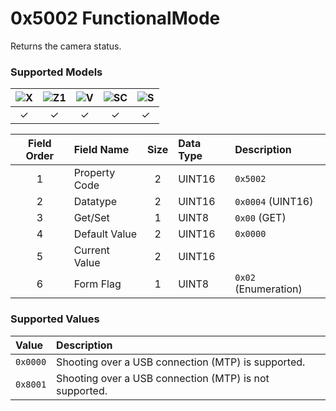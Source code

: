 # 0x5002 FunctionalMode

Returns the camera status.  

### Supported Models
| ![X](https://img.shields.io/badge/X-purple) | ![Z1](https://img.shields.io/badge/Z1-blue) | ![V](https://img.shields.io/badge/V-green) | ![SC](https://img.shields.io/badge/SC-orange) | ![S](https://img.shields.io/badge/S-red) |
|:-:|:-:|:-:|:-:|:-:|
| ✓ | ✓ | ✓ | ✓ | ✓ |

| Field Order | Field Name | Size | Data Type | Description |
|:-:|:--|:-:|:--|:--|
| 1 | Property Code | 2 | UINT16 | `0x5002` |
| 2 | Datatype | 2 | UINT16 | `0x0004` (UINT16) |
| 3 | Get/Set | 1 | UINT8 | `0x00` (GET) |
| 4 | Default Value | 2 | UINT16 | `0x0000` |
| 5 | Current Value | 2 | UINT16 ||
| 6 | Form Flag | 1 | UINT8 | `0x02` (Enumeration) |

### Supported Values

| Value | Description |
|:--|:--|
| `0x0000` | Shooting over a USB connection (MTP) is supported. |
| `0x8001` | Shooting over a USB connection (MTP) is not supported. |
